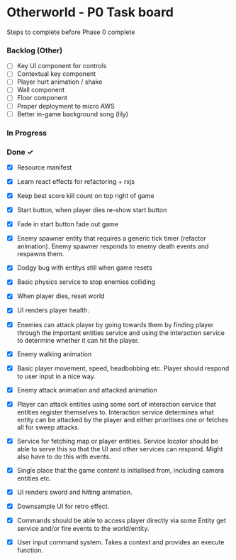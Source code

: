 # Otherworld - P0 Task board

Steps to complete before Phase 0 complete

### Backlog (Other)

- [ ] Key UI component for controls  
- [ ] Contextual key component  
- [ ] Player hurt animation / shake  
- [ ] Wall component  
- [ ] Floor component  
- [ ] Proper deployment to micro AWS  
- [ ] Better in-game background song (lily)  

### In Progress


### Done ✓

- [x] Resource manifest  
- [x] Learn react effects for refactoring + rxjs  
- [x] Keep best score kill count on top right of game  
- [x] Start button, when player dies re-show start button  
- [x] Fade in start button fade out game  
- [x] Enemy spawner entity that requires a generic tick timer (refactor animation). Enemy spawner responds to enemy death events and respawns them.  
- [x] Dodgy bug with entitys still when game resets  
- [x] Basic physics service to stop enemies colliding  
- [x] When player dies, reset world  
- [x] UI renders player health.  
- [x] Enemies can attack player by going towards them by finding player through the important entities service and using the interaction service to determine whether it can hit the player.  
- [x] Enemy walking animation  
- [x] Basic player movement, speed, headbobbing etc. Player should respond to user input in a nice way.  
- [x] Enemy attack animation and attacked animation  
- [x] Player can attack entities using some sort of interaction service that entities register themselves to. Interaction service determines what entity can be attacked by the player and either prioritises one or fetches all for sweep attacks.  
- [x] Service for fetching map or player entities. Service locator should be able to serve this so that the UI and other services can respond. Might also have to do this with events.  
- [x] Single place that the game content is initialised from, including camera entities etc.  
- [x] UI renders sword and hitting animation.  
- [x] Downsample UI for retro effect.  
- [x] Commands should be able to access player directly via some Entity get service and/or fire events to the world/entity.  
- [x] User input command system. Takes a context and provides an execute function.  

